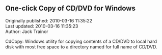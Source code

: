 ## One-click Copy of CD/DVD for Windows  
Originally published: 2010-03-16 11:35:22  
Last updated: 2010-03-16 11:35:23  
Author: Jack Trainor  
  
CdCopy: Windows utility for copying contents of a CD/DVD to local hard disk with
most free space to a directory named for full name of CD/DVD.